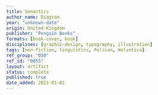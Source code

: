 ```yaml
---
title: Semantics
author_name: Diagram
year: "unknown-date"
origin: United-Kingdom
publisher: "Penguin Books"
formats: [book-cover, book]
disciplines: [graphic-design, typography, illustration]
tags: [non-fiction, linguistics, Pelican, Helvetica]
ref_group: "030"
ref_id: "0055"
layout: artifact
status: complete
published: true
date_added: 2021-01-01
---
```

